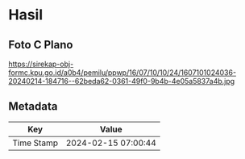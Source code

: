 # Hasil

## Foto C Plano

https://sirekap-obj-formc.kpu.go.id/a0b4/pemilu/ppwp/16/07/10/10/24/1607101024036-20240214-184716--62beda62-0361-49f0-9b4b-4e05a5837a4b.jpg


## Metadata

| Key        | Value               |
| ---------- | ------------------- |
| Time Stamp | 2024-02-15 07:00:44 |



